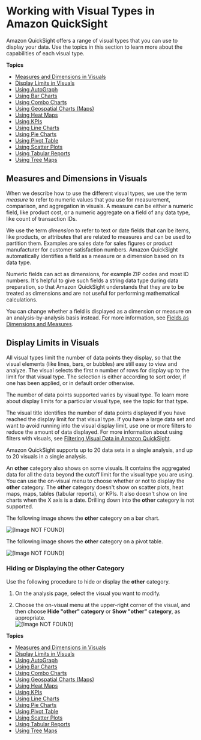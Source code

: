 # Working with Visual Types in Amazon QuickSight<a name="working-with-visual-types"></a>

Amazon QuickSight offers a range of visual types that you can use to display your data\. Use the topics in this section to learn more about the capabilities of each visual type\.

**Topics**
+ [Measures and Dimensions in Visuals](#measures-and-dimensions-in-visuals)
+ [Display Limits in Visuals](#display-limits)
+ [Using AutoGraph](autograph.md)
+ [Using Bar Charts](bar-charts.md)
+ [Using Combo Charts](combo-charts.md)
+ [Using Geospatial Charts \(Maps\)](geospatial-charts.md)
+ [Using Heat Maps](heat-map.md)
+ [Using KPIs](kpi.md)
+ [Using Line Charts](line-charts.md)
+ [Using Pie Charts](pie-chart.md)
+ [Using Pivot Table](pivot-table.md)
+ [Using Scatter Plots](scatter-plot.md)
+ [Using Tabular Reports](tabular.md)
+ [Using Tree Maps](tree-map.md)

## Measures and Dimensions in Visuals<a name="measures-and-dimensions-in-visuals"></a>

When we describe how to use the different visual types, we use the term *measure* to refer to numeric values that you use for measurement, comparison, and aggregation in visuals\. A measure can be either a numeric field, like product cost, or a numeric aggregate on a field of any data type, like count of transaction IDs\.

We use the term *dimension* to refer to text or date fields that can be items, like products, or attributes that are related to measures and can be used to partition them\. Examples are sales date for sales figures or product manufacturer for customer satisfaction numbers\. Amazon QuickSight automatically identifies a field as a measure or a dimension based on its data type\. 

Numeric fields can act as dimensions, for example ZIP codes and most ID numbers\. It's helpful to give such fields a string data type during data preparation, so that Amazon QuickSight understands that they are to be treated as dimensions and are not useful for performing mathematical calculations\. 

You can change whether a field is displayed as a dimension or measure on an analysis\-by\-analysis basis instead\. For more information, see [Fields as Dimensions and Measures](creating-a-visual.md#dimensions-and-measures)\.

## Display Limits in Visuals<a name="display-limits"></a>

All visual types limit the number of data points they display, so that the visual elements \(like lines, bars, or bubbles\) are still easy to view and analyze\. The visual selects the first *n* number of rows for display up to the limit for that visual type\. The selection is either according to sort order, if one has been applied, or in default order otherwise\. 

The number of data points supported varies by visual type\. To learn more about display limits for a particular visual type, see the topic for that type\. 

The visual title identifies the number of data points displayed if you have reached the display limit for that visual type\. If you have a large data set and want to avoid running into the visual display limit, use one or more filters to reduce the amount of data displayed\. For more information about using filters with visuals, see [Filtering Visual Data in Amazon QuickSight](filtering-visual-data.md)\.

Amazon QuickSight supports up to 20 data sets in a single analysis, and up to 20 visuals in a single analysis\.

An **other** category also shows on some visuals\. It contains the aggregated data for all the data beyond the cutoff limit for the visual type you are using\. You can use the on\-visual menu to choose whether or not to display the **other** category\. The **other** category doesn't show on scatter plots, heat maps, maps, tables \(tabular reports\), or KPIs\. It also doesn't show on line charts when the X axis is a date\. Drilling down into the **other** category is not supported\. 

The following image shows the **other** category on a bar chart\.

![\[Image NOT FOUND\]](http://docs.aws.amazon.com/quicksight/latest/user/images/other-category-barchart.png)

The following image shows the **other** category on a pivot table\.

![\[Image NOT FOUND\]](http://docs.aws.amazon.com/quicksight/latest/user/images/other-category-pivot.png)

### Hiding or Displaying the other Category<a name="other-category"></a>

Use the following procedure to hide or display the **other** category\.

1. On the analysis page, select the visual you want to modify\.

1. Choose the on\-visual menu at the upper\-right corner of the visual, and then choose **Hide "other" category** or **Show "other" category**, as appropriate\.  
![\[Image NOT FOUND\]](http://docs.aws.amazon.com/quicksight/latest/user/images/hide-other.png)

**Topics**
+ [Measures and Dimensions in Visuals](#measures-and-dimensions-in-visuals)
+ [Display Limits in Visuals](#display-limits)
+ [Using AutoGraph](autograph.md)
+ [Using Bar Charts](bar-charts.md)
+ [Using Combo Charts](combo-charts.md)
+ [Using Geospatial Charts \(Maps\)](geospatial-charts.md)
+ [Using Heat Maps](heat-map.md)
+ [Using KPIs](kpi.md)
+ [Using Line Charts](line-charts.md)
+ [Using Pie Charts](pie-chart.md)
+ [Using Pivot Table](pivot-table.md)
+ [Using Scatter Plots](scatter-plot.md)
+ [Using Tabular Reports](tabular.md)
+ [Using Tree Maps](tree-map.md)